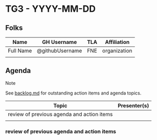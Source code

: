 # TG3 - YYYY-MM-DD

## Folks

| Name      | GH Username     | TLA | Affiliation  |
| --------- | --------------- | --- | ------------ |
| Full Name | @githubUsername | FNE | organization |
|           |                 |     |              |

## Agenda

> [!NOTE]
> See [backlog.md](backlog.md) for outstanding action items and agenda topics.

| Topic                                      | Presenter(s) |
| ------------------------------------------ | ------------ |
| review of previous agenda and action items |              |
|                                            |              |

### review of previous agenda and action items
